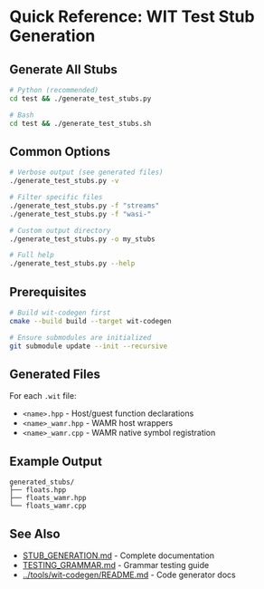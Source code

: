 # Quick Reference: WIT Test Stub Generation

## Generate All Stubs

```bash
# Python (recommended)
cd test && ./generate_test_stubs.py

# Bash
cd test && ./generate_test_stubs.sh
```

## Common Options

```bash
# Verbose output (see generated files)
./generate_test_stubs.py -v

# Filter specific files
./generate_test_stubs.py -f "streams"
./generate_test_stubs.py -f "wasi-"

# Custom output directory
./generate_test_stubs.py -o my_stubs

# Full help
./generate_test_stubs.py --help
```

## Prerequisites

```bash
# Build wit-codegen first
cmake --build build --target wit-codegen

# Ensure submodules are initialized
git submodule update --init --recursive
```

## Generated Files

For each `.wit` file:
- `<name>.hpp` - Host/guest function declarations
- `<name>_wamr.hpp` - WAMR host wrappers
- `<name>_wamr.cpp` - WAMR native symbol registration

## Example Output

```
generated_stubs/
├── floats.hpp
├── floats_wamr.hpp
└── floats_wamr.cpp
```

## See Also

- [STUB_GENERATION.md](STUB_GENERATION.md) - Complete documentation
- [TESTING_GRAMMAR.md](TESTING_GRAMMAR.md) - Grammar testing guide
- [../tools/wit-codegen/README.md](../tools/wit-codegen/README.md) - Code generator docs
